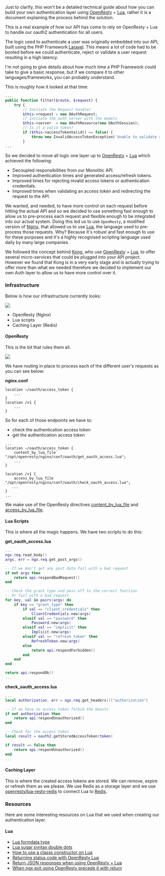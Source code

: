 Just to clarify, this won't be a detailed technical guide about how you can build your own authentication layer using [OpenResty](https://openresty.org) + [Lua](http://www.lua.org), rather it is a document explaining the process behind the solution.

This is a real example of how our API has come to rely on OpenResty + Lua to handle our oauth2 authentication for all users.

The logic used to authenticate a user was originally embedded into our API, built using the PHP Framework [Laravel](https://laravel.com/). This means a lot of code had to be booted before we could authenticate, reject or validate a user request resulting in a high latency.

I'm not going to give details about how much time a PHP Framework could take to give a basic response, but if we compare it to other languages/frameworks, you can probably understand.

This is roughly how it looked at that time:

```php
...
public function filter($route, $request) {
    try {
        // Initiate the Request handler
        $this->request = new OAuthRequest;
        // Initiate the auth server with the models
        $this->server  = new OAuthResource(new OAuthSession);
 		// Is it a valid token?   
        if ($this->accessTokenValid() == false) {
            throw new InvalidAccessTokenException('Unable to validate access token');
        }
...
```

So we decided to move all logic one layer up to [OpenResty](https://openresty.org) + [Lua](http://www.lua.org) which achieved the following:

* Decoupled responsibilities from our Monolitic API.
* Improved authentication times and generated access/refresh tokens.
* Improved times for rejecting invalid access tokens or authentication credentials.
* Improved times when validating an access token and redirecting the request to the API.

We wanted, and needed, to have more control on each request before hitting the actual API and so we decided to use something fast enough to allow us to pre-process each request and flexible enough to be integrated into our actual system. Doing this led us to use `OpenResty`, a modified version of [Nginx](https://www.nginx.com/), that allowed us to use [Lua](http://www.lua.org), the language used to pre-process those requests. Why? Because it's robust and fast enough to use for these purposes and it's a highly recognised scripting language used daily by many large companies.

We followed the concept behind [Kong](https://github.com/Mashape/kong), who use [OpenResty](https://openresty.org) + [Lua](http://www.lua.org), to offer several micro-services that could be plugged into your API project. However we found that Kong is in a very early stage and is actually trying to offer more than what we needed therefore we decided to implement our own Auth layer to allow us to have more control over it.

### Infrastructure

Below is how our infrastructure currently looks:

![](https://moltin.com/files/large/67b084c60b6d0ff)

* OpenResty (Nginx)
* Lua scripts
* Caching Layer (Redis)

#### OpenResty

This is the bit that rules them all.

![](https://moltin.com/files/large/8b359a7b2bad55a)

We have routing in place to process each of the different user's requests as you can see below:

**nginx.conf**
```script
location ~/oauth/access_token {
	...
}
location /v1 {
	...
}
```

So for each of those endpoints we have to:

* check the authentication access token
* get the authentication access token

```script
...
location ~/oauth/access_token {
    content_by_lua_file "/opt/openresty/nginx/conf/oauth/get_oauth_access.lua";
    ...
}

location /v1 {
    access_by_lua_file "/opt/openresty/nginx/conf/oauth/check_oauth_access.lua";
   ...
}
...
```

We make use of the OpenResty directives [content_by_lua_file](https://github.com/openresty/lua-nginx-module#content_by_lua_file) and [access_by_lua_file](https://github.com/openresty/lua-nginx-module#access_by_lua_file).

#### Lua Scripts

This is where all the magic happens. We have two scripts to do this:

**get_oauth_access.lua**
```lua
...
ngx.req.read_body()
args, err = ngx.req.get_post_args()

-- If we don't get any post data fail with a bad request
if not args then
    return api:respondBadRequest()
end

-- Check the grant type and pass off to the correct function
-- Or fail with a bad request
for key, val in pairs(args) do
    if key == "grant_type" then
        if val == "client_credentials" then
            ClientCredentials.new(args)
        elseif val == "password" then
            Password.new(args)
        elseif val == "implicit" then
            Implicit.new(args)
        elseif val == "refresh_token" then
            RefreshToken.new(args)
        else
            return api:respondForbidden()
        end
    end
end

return api:respondOk()
...
```

**check_oauth_access.lua**
```lua
...
local authorization, err = ngx.req.get_headers()["authorization"]

-- If we have no access token forbid the beasts
if not authorization then
    return api:respondUnauthorized()
end

-- Check for the access token
local result = oauth2.getStoredAccessToken(token)

if result == false then
    return api:respondUnauthorized()
end
...
```

#### Caching Layer

This is where the created access tokens are stored. We can remove, expire or refresh them as we please. We use Redis as a storage layer and we use [openresty/lua-resty-redis](https://github.com/openresty/lua-resty-redis) to connect Lua to [Redis](http://redis.io/).

### Resources

Here are some interesting resources on Lua that we used when creating our authentication layer.

#### Lua

* [Lua formdata type](http://blog.zot24.com/lua-formdata-type/)
* [Lua sugar syntax double dots](http://blog.zot24.com/lua-sugar-syntax-double-dots/)
* [How to use a classs constructor on Lua](http://blog.zot24.com/how-to-use-a-classs-constructor-on-lua/)
* [Returning status code with OpenResty Lua](http://blog.zot24.com/returning-status-code-with-openresty-lua/)
* [Return JSON responses when using OpenResty + Lua](http://blog.zot24.com/return-json-responses-when-using-openresty-lua/)
* [When ngx exit using OpenResty precede it with return](http://blog.zot24.com/when-ngx-exit-using-openresty-precede-it-with-return/)